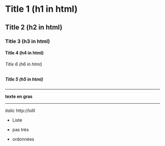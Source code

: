 # Title 1 (h1 in html)
## Title 2 (h2 in html)
### Title 3 (h3 in html)
#### Title 4 (h4 in html)
###### Title 6 (h6 in html)
##### Title 5 (h5 in html)

---

**texte en gras**

------

*italic*
http://lolll
* Liste
- pas très
+ ordonnées